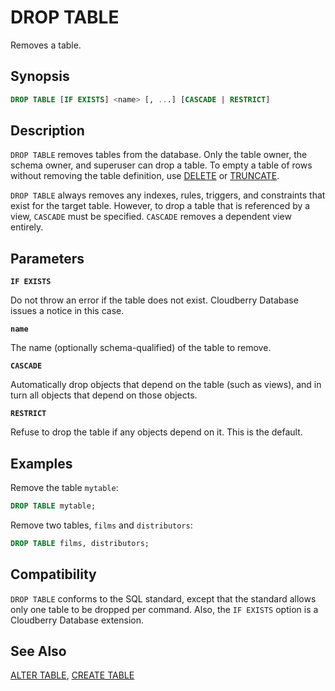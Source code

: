 # DROP TABLE

Removes a table.

## Synopsis

```sql
DROP TABLE [IF EXISTS] <name> [, ...] [CASCADE | RESTRICT]
```

## Description

`DROP TABLE` removes tables from the database. Only the table owner, the schema owner, and superuser can drop a table. To empty a table of rows without removing the table definition, use [DELETE](/docs/sql-statements/sql-stmt-delete.md) or [TRUNCATE](/docs/sql-statements/sql-stmt-truncate.md).

`DROP TABLE` always removes any indexes, rules, triggers, and constraints that exist for the target table. However, to drop a table that is referenced by a view, `CASCADE` must be specified. `CASCADE` removes a dependent view entirely.

## Parameters

**`IF EXISTS`**

Do not throw an error if the table does not exist. Cloudberry Database issues a notice in this case.

**`name`**

The name (optionally schema-qualified) of the table to remove.

**`CASCADE`**

Automatically drop objects that depend on the table (such as views), and in turn all objects that depend on those objects.

**`RESTRICT`**

Refuse to drop the table if any objects depend on it. This is the default.

## Examples

Remove the table `mytable`:

```sql
DROP TABLE mytable;
```

Remove two tables, `films` and `distributors`:

```sql
DROP TABLE films, distributors;
```

## Compatibility

`DROP TABLE` conforms to the SQL standard, except that the standard allows only one table to be dropped per command. Also, the `IF EXISTS` option is a Cloudberry Database extension.

## See Also

[ALTER TABLE](/docs/sql-statements/sql-stmt-alter-table.md), [CREATE TABLE](/docs/sql-statements/sql-stmt-create-table.md)



